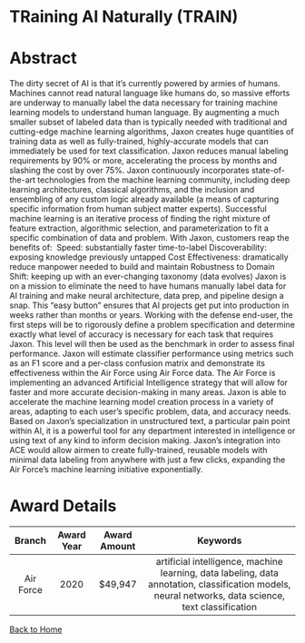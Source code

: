 
TRaining AI Naturally (TRAIN)
=============================

# Abstract


The dirty secret of AI is that it’s currently powered by armies of humans. Machines cannot read natural language like humans do, so massive efforts are underway to manually label the data necessary for training machine learning models to understand human language. By augmenting a much smaller subset of labeled data than is typically needed with traditional and cutting-edge machine learning algorithms, Jaxon creates huge quantities of training data as well as fully-trained, highly-accurate models that can immediately be used for text classification. Jaxon reduces manual labeling requirements by 90% or more, accelerating the process by months and slashing the cost by over 75%. Jaxon continuously incorporates state-of-the-art technologies from the machine learning community, including deep learning architectures, classical algorithms, and the inclusion and ensembling of any custom logic already available (a means of capturing specific information from human subject matter experts). Successful machine learning is an iterative process of finding the right mixture of feature extraction, algorithmic selection, and parameterization to fit a specific combination of data and problem. With Jaxon, customers reap the benefits of:  Speed: substantially faster time-to-label Discoverability: exposing knowledge previously untapped Cost Effectiveness: dramatically reduce manpower needed to build and maintain Robustness to Domain Shift: keeping up with an ever-changing taxonomy (data evolves) Jaxon is on a mission to eliminate the need to have humans manually label data for AI training and make neural architecture, data prep, and pipeline design a snap. This “easy button” ensures that AI projects get put into production in weeks rather than months or years. Working with the defense end-user, the first steps will be to rigorously define a problem specification and determine exactly what level of accuracy is necessary for each task that requires Jaxon. This level will then be used as the benchmark in order to assess final performance. Jaxon will estimate classifier performance using metrics such as an F1 score and a per-class confusion matrix and demonstrate its effectiveness within the Air Force using Air Force data. The Air Force is implementing an advanced Artificial Intelligence strategy that will allow for faster and more accurate decision-making in many areas. Jaxon is able to accelerate the machine learning model creation process in a variety of areas, adapting to each user’s specific problem, data, and accuracy needs. Based on Jaxon’s specialization in unstructured text, a particular pain point within AI, it is a powerful tool for any department interested in intelligence or using text of any kind to inform decision making. Jaxon’s integration into ACE would allow airmen to create fully-trained, reusable models with minimal data labeling from anywhere with just a few clicks, expanding the Air Force’s machine learning initiative exponentially.  

# Award Details

|Branch|Award Year|Award Amount|Keywords|
| :---: | :---: | :---: | :---: |
|Air Force|2020|$49,947|artificial intelligence, machine learning, data labeling, data annotation, classification models, neural networks, data science, text classification|
  
  


[Back to Home](https://github.com/chrischow/dod_sbir_awards/DJ/#1737)